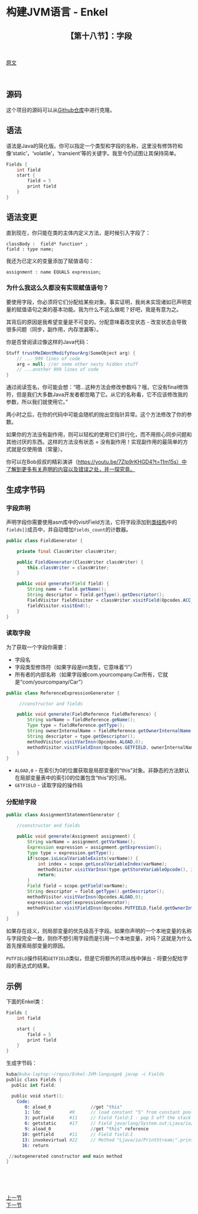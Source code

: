 # 构建JVM语言 - Enkel

<h2 align="center">【第十八节】：字段</h2>

</br>

[原文](http://jakubdziworski.github.io/enkel/2016/05/13/enkel_18_fields.html)

</br>

## 源码

这个项目的源码可以从[Github仓库](https://github.com/JakubDziworski/Enkel-JVM-language)中进行克隆。

## 语法

语法是Java的简化版。你可以指定一个类型和字段的名称，这里没有修饰符和像‘static’，‘volatile’，‘transient’等的关键字。我至今仍试图让其保持简单。

```groovy
Fields {
    int field
    start {
        field = 5
        print field
    }
}
```

## 语法变更

直到现在，你只能在类的主体内定义方法，是时候引入字段了：

```antlr
classBody :  field* function* ;
field : type name;
```

我还为已定义的变量添加了赋值语句：

```antlr
assignment : name EQUALS expression;
```

### 为什么我这么久都没有实现赋值语句？

要使用字段，你必须将它们分配给某些对象。事实证明，我尚未实现诸如已声明变量的赋值语句之类的基本功能。我为什么不这么做呢？好吧，我是有意为之。

其背后的原因是我希望变量是不可变的。分配意味着改变状态 - 改变状态会导致很多问题（同步，副作用，内存泄漏等）。

你是否曾阅读过像这样的Java代码：

```java
Stuff trustMeIWontModifyYourArg(SomeObject arg) {
    // ... 999 lines of code 
    arg = null; //or some other nasty hidden stuff
    // ...another 999 lines of code
}
```

通过阅读签名，你可能会想：“嗯...这种方法会修改参数吗？哦，它没有final修饰符，但是我们大多数Java开发者都忽略了它。从它的名称看，它不应该修改我的参数，所以我们就使用它。”

两小时之后，在你的代码中可能会随机的抛出空指针异常。这个方法修改了你的参数。

如果你的方法没有副作用，则可以轻松的使用它们并行化，而不用担心同步问题和其他讨厌的东西。这样的方法没有状态 = 没有副作用！实现副作用的最简单的方式就是仅使用值（常量）。

你可以在Bob叔叔的精彩演讲（https://youtu.be/7Zlp9rKHGD4?t=11m15s）中了解到更多有关声明的内容以及错误之处，并一探究竟。

## 生成字节码

### 字段声明

声明字段你需要使用asm库中的visitField方法，它将字段添加到[类结构](https://docs.oracle.com/javase/specs/jvms/se8/html/jvms-4.html#jvms-4.1)中的`fields[]`成员中，并自动增加`fields_count`的计数器。

```java
public class FieldGenerator {

    private final ClassWriter classWriter;

    public FieldGenerator(ClassWriter classWriter) {
        this.classWriter = classWriter;
    }

    public void generate(Field field) {
        String name = field.getName();
        String descriptor = field.getType().getDescriptor();
        FieldVisitor fieldVisitor = classWriter.visitField(Opcodes.ACC_PUBLIC, name,descriptor, null, null);
        fieldVisitor.visitEnd();
    }
}
```

### 读取字段

为了获取一个字段你需要：

- 字段名
- 字段类型修饰符（如果字段是int类型，它意味着“I”）
- 所有者的内部名称（如果字段被com.yourcompany.Car所有，它就是“com/yourcompany/Car”）

```java
public class ReferenceExpressionGenerator {

     //constructor and fields

    public void generate(FieldReference fieldReference) {
        String varName = fieldReference.geName();
        Type type = fieldReference.getType();
        String ownerInternalName = fieldReference.getOwnerInternalName();
        String descriptor = type.getDescriptor();
        methodVisitor.visitVarInsn(Opcodes.ALOAD,0);
        methodVisitor.visitFieldInsn(Opcodes.GETFIELD, ownerInternalName,varName,descriptor);
    }
}
```

- `ALOAD,0` - 在索引为0的位置获取是局部变量的“this”对象。非静态的方法默认在局部变量表中的索引0的位置包含“this”的引用。
- `GETFIELD` - 读取字段的操作码

### 分配给字段

```java
public class AssignmentStatementGenerator {

    //constructor and fields
    
    public void generate(Assignment assignment) {
        String varName = assignment.getVarName();
        Expression expression = assignment.getExpression();
        Type type = expression.getType();
        if(scope.isLocalVariableExists(varName)) {
            int index = scope.getLocalVariableIndex(varName);
            methodVisitor.visitVarInsn(type.getStoreVariableOpcode(), index);
            return;
        }
        Field field = scope.getField(varName);
        String descriptor = field.getType().getDescriptor();
        methodVisitor.visitVarInsn(Opcodes.ALOAD,0);
        expression.accept(expressionGenerator);
        methodVisitor.visitFieldInsn(Opcodes.PUTFIELD,field.getOwnerInternalName(),field.getName(),descriptor);
    }
}
```

如果存在歧义，则局部变量的优先级高于字段。如果你声明的一个本地变量的名称与字段完全一致，则你不想引用字段而是引用一个本地变量，对吗？这就是为什么首先搜索局部变量的原因。

`PUTFIELD`操作码和`GETFIELD`类似，但是它将额外的项从栈中弹出 - 将要分配给字段的表达式的结果。

## 示例

下面的Enkel类：

```groovy
Fields {
    int field

    start {
        field = 5
        print field
    }
}
```

生成字节码：

```s
kuba@kuba-laptop:~/repos/Enkel-JVM-language$ javap -c Fields
public class Fields {
  public int field;

  public void start();
    Code:           
       0: aload_0               //get "this"
       1: ldc           #9      // load constant "5" from constant pool 
       3: putfield      #11     // Field field:I - pop 5 off the stack and write to field
       6: getstatic     #17     // Field java/lang/System.out:Ljava/io/PrintStream; 
       9: aload_0               //get "this" reference
      10: getfield      #11     // Field field:I
      13: invokevirtual #22     // Method "Ljava/io/PrintStream;".println:(I)V
      16: return

 //autogenerated constructor and main method
}
```

</br></br></br>

<div align="left"><a href="./16-引用其他的类(包括Java Api).md">上一节</a></div> 

<div align="left"><a href="./17-字段.md">下一节</a></div>